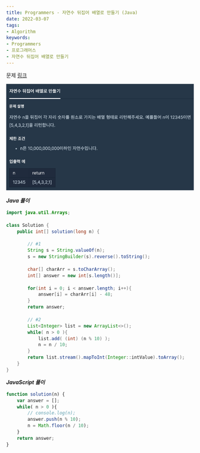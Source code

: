 ```yaml
---
title: Programmers - 자연수 뒤집어 배열로 만들기 (Java)
date: 2022-03-07
tags:
- Algorithm
keywords:
- Programmers
- 프로그래머스
- 자연수 뒤집어 배열로 만들기
---
```


문제 [링크](https://school.programmers.co.kr/learn/courses/30/lessons/12932)

![](problem.png)

_**Java 풀이**_
```java
import java.util.Arrays;

class Solution {
    public int[] solution(long n) {
    
        // #1
        String s = String.valueOf(n);
        s = new StringBuilder(s).reverse().toString();
        
        char[] charArr = s.toCharArray();
        int[] answer = new int[s.length()];
        
        for(int i = 0; i < answer.length; i++){
            answer[i] = charArr[i] - 48;
        }
        return answer;
        
        // #2
        List<Integer> list = new ArrayList<>();        
        while( n > 0 ){
            list.add( (int) (n % 10) );
            n = n / 10;
        }        
        return list.stream().mapToInt(Integer::intValue).toArray();
    }
}
```
_**JavaScript 풀이**_
```javascript
function solution(n) {
    var answer = [];    
    while( n > 0 ){
        // console.log(n);
        answer.push(n % 10);
        n = Math.floor(n / 10);
    }    
    return answer;
}
```
